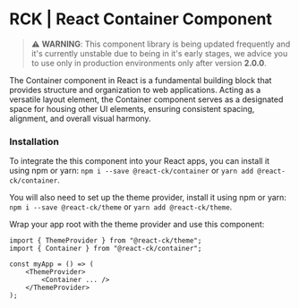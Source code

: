 # RCK | React Container Component

> :warning: **WARNING**: This component library is being updated frequently and it's currently unstable due to being in it's early stages, we advice you to use only in production environments only after version **2.0.0**.

The Container component in React is a fundamental building block that provides structure and organization to web applications. Acting as a versatile layout element, the Container component serves as a designated space for housing other UI elements, ensuring consistent spacing, alignment, and overall visual harmony.

### Installation 

To integrate the this component into your React apps, you can install it using npm or yarn: `npm i --save @react-ck/container` or `yarn add @react-ck/container`.

You will also need to set up the theme provider, install it using npm or yarn: `npm i --save @react-ck/theme` or `yarn add @react-ck/theme`.

Wrap your app root with the theme provider and use this component:

```tsx
import { ThemeProvider } from "@react-ck/theme";
import { Container } from "@react-ck/container";

const myApp = () => (
    <ThemeProvider>
        <Container ... />
    </ThemeProvider>
);
```